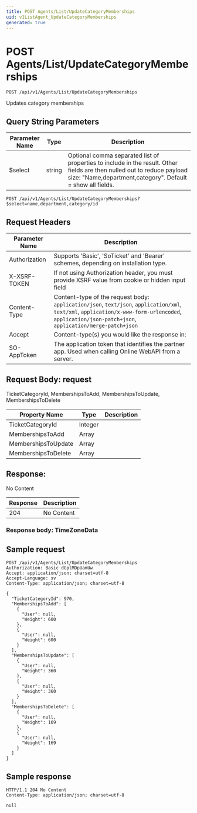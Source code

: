 ```yaml
---
title: POST Agents/List/UpdateCategoryMemberships
uid: v1ListAgent_UpdateCategoryMemberships
generated: true
---
```


# POST Agents/List/UpdateCategoryMemberships

```http
POST /api/v1/Agents/List/UpdateCategoryMemberships
```

Updates category memberships







## Query String Parameters

| Parameter Name | Type |  Description |
|----------------|------|--------------|
| $select | string |  Optional comma separated list of properties to include in the result. Other fields are then nulled out to reduce payload size: "Name,department,category". Default = show all fields. |

```http
POST /api/v1/Agents/List/UpdateCategoryMemberships?$select=name,department,category/id
```


## Request Headers

| Parameter Name | Description |
|----------------|-------------|
| Authorization  | Supports 'Basic', 'SoTicket' and 'Bearer' schemes, depending on installation type. |
| X-XSRF-TOKEN   | If not using Authorization header, you must provide XSRF value from cookie or hidden input field |
| Content-Type | Content-type of the request body: `application/json`, `text/json`, `application/xml`, `text/xml`, `application/x-www-form-urlencoded`, `application/json-patch+json`, `application/merge-patch+json` |
| Accept         | Content-type(s) you would like the response in:  |
| SO-AppToken | The application token that identifies the partner app. Used when calling Online WebAPI from a server. |

## Request Body: request 

TicketCategoryId, MembershipsToAdd, MembershipsToUpdate, MembershipsToDelete 

| Property Name | Type |  Description |
|----------------|------|--------------|
| TicketCategoryId | Integer |  |
| MembershipsToAdd | Array |  |
| MembershipsToUpdate | Array |  |
| MembershipsToDelete | Array |  |

## Response:

No Content

| Response | Description |
|----------------|-------------|
| 204 | No Content |

### Response body: TimeZoneData


## Sample request

```http!
POST /api/v1/Agents/List/UpdateCategoryMemberships
Authorization: Basic dGplMDpUamUw
Accept: application/json; charset=utf-8
Accept-Language: sv
Content-Type: application/json; charset=utf-8

{
  "TicketCategoryId": 970,
  "MembershipsToAdd": [
    {
      "User": null,
      "Weight": 600
    },
    {
      "User": null,
      "Weight": 600
    }
  ],
  "MembershipsToUpdate": [
    {
      "User": null,
      "Weight": 360
    },
    {
      "User": null,
      "Weight": 360
    }
  ],
  "MembershipsToDelete": [
    {
      "User": null,
      "Weight": 169
    },
    {
      "User": null,
      "Weight": 169
    }
  ]
}
```

## Sample response

```http_
HTTP/1.1 204 No Content
Content-Type: application/json; charset=utf-8

null
```